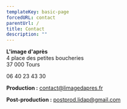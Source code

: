 ```yaml
---
templateKey: basic-page
forcedURL: contact
parentUrl: /
title: Contact
description: ""
---
```


**L'image d'après**<br/>
4 place des petites boucheries<br/>
37 000 Tours

06 40 23 43 30

**Production :** contact@limagedapres.fr

**Post-production :** postprod.lidap@gmail.com
